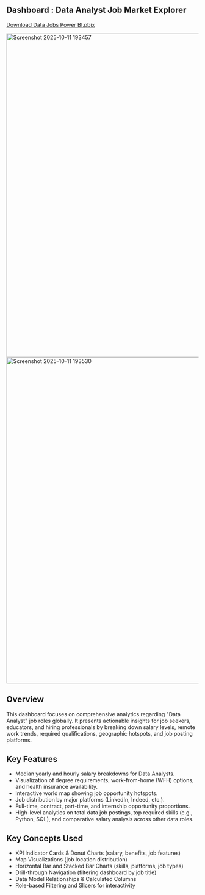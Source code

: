 ## Dashboard : Data Analyst Job Market Explorer  
[Download Data Jobs Power BI.pbix](<Project 1/Data Jobs Power BI.pbix>)

<img width="1504" height="849" alt="Screenshot 2025-10-11 193457" src="https://github.com/user-attachments/assets/54a3a6a8-e14f-4dd7-8e48-1e818d6b2a50" />  <img width="1506" height="856" alt="Screenshot 2025-10-11 193530" src="https://github.com/user-attachments/assets/ed6cb348-b933-4118-8f0c-b9fdfb839fe1" /> 


## Overview  
This dashboard focuses on comprehensive analytics regarding "Data Analyst" job roles globally. It presents actionable insights for job seekers, educators, and hiring professionals by breaking down salary levels, remote work trends, required qualifications, geographic hotspots, and job posting platforms.  

## Key Features  
- Median yearly and hourly salary breakdowns for Data Analysts.  
- Visualization of degree requirements, work-from-home (WFH) options, and health insurance availability.
- Interactive world map showing job opportunity hotspots.
- Job distribution by major platforms (LinkedIn, Indeed, etc.).
- Full-time, contract, part-time, and internship opportunity proportions.
- High-level analytics on total data job postings, top required skills (e.g., Python, SQL), and comparative salary analysis across other data roles.

## Key Concepts Used
- KPI Indicator Cards & Donut Charts (salary, benefits, job features)
- Map Visualizations (job location distribution)
- Horizontal Bar and Stacked Bar Charts (skills, platforms, job types)
- Drill-through Navigation (filtering dashboard by job title)
- Data Model Relationships & Calculated Columns
- Role-based Filtering and Slicers for interactivity

